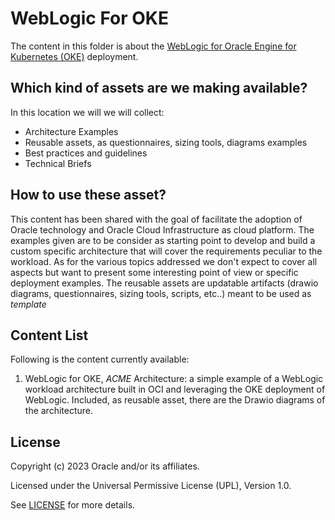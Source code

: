 # WebLogic For OKE

The content in this folder is about the [WebLogic for Oracle Engine for Kubernetes (OKE)](https://docs.oracle.com/en/cloud/paas/weblogic-container/index.html) deployment.


## Which kind of assets are we making available?

In this location we will we will collect:

- Architecture Examples 
- Reusable assets, as questionnaires, sizing tools, diagrams examples
- Best practices and guidelines
- Technical Briefs 

## How to use these asset?

This content has been shared with the goal of facilitate the adoption of Oracle technology and Oracle Cloud Infrastructure as cloud platform.
The examples given are to be consider as starting point to develop and build a custom specific architecture that will cover the requirements
peculiar to the workload. As for the various topics addressed we don't expect to cover all aspects but want to present some interesting point of
view or specific deployment examples. The reusable assets are updatable artifacts (drawio diagrams, questionnaires, sizing tools, scripts, etc..)
meant to be used as _template_ 

## Content List 

Following is the content currently available:

1. WebLogic for OKE, _ACME_ Architecture: a simple example of a WebLogic workload architecture built in OCI and leveraging the OKE deployment of WebLogic. Included, as reusable asset, there are the Drawio diagrams of the architecture. 


## License
Copyright (c) 2023 Oracle and/or its affiliates.

Licensed under the Universal Permissive License (UPL), Version 1.0.

See [LICENSE](LICENSE) for more details.
